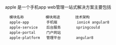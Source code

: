 apple 是一个手机app  web管理一站式解决方案主要包括

      模块名称          模块用途       技术架构
      apple-app        手机端         ionic4 angular8  
      apple-service    后台服务       springcould   
      apple-portal     门户网站
      apple-platform   管理平台       angular8  